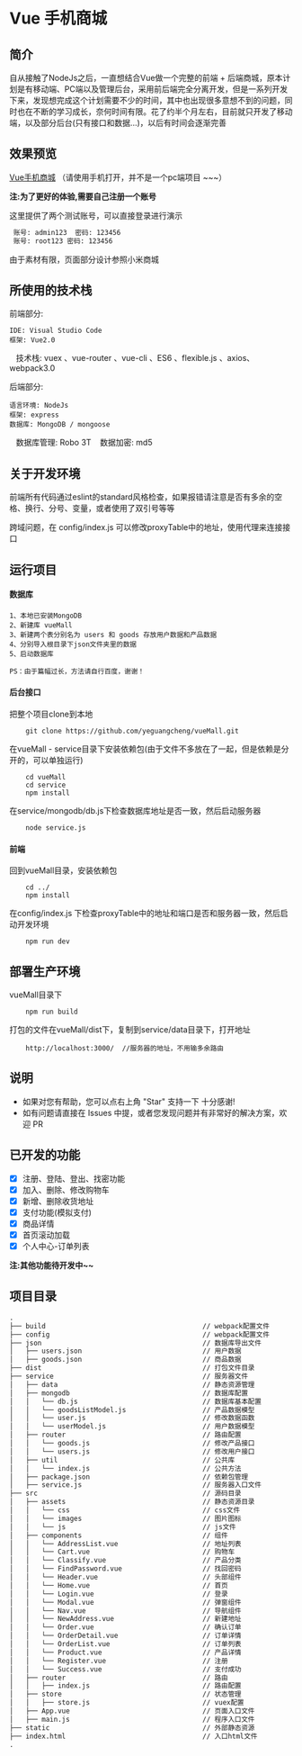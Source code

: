# Vue 手机商城

## 简介

自从接触了NodeJs之后，一直想结合Vue做一个完整的前端 + 后端商城，原本计划是有移动端、PC端以及管理后台，采用前后端完全分离开发，但是一系列开发下来，发现想完成这个计划需要不少的时间，其中也出现很多意想不到的问题，同时也在不断的学习成长，奈何时间有限。花了约半个月左右，目前就只开发了移动端，以及部分后台(只有接口和数据...)，以后有时间会逐渐完善

## 效果预览

[Vue手机商城](http://114.67.236.62) （请使用手机打开，并不是一个pc端项目 ~~~）

__注:为了更好的体验,需要自己注册一个账号__

这里提供了两个测试账号，可以直接登录进行演示

```txt
 账号: admin123  密码: 123456
 账号: root123 密码: 123456
```

由于素材有限，页面部分设计参照小米商城

## 所使用的技术栈

前端部分:

    IDE: Visual Studio Code
    框架: Vue2.0
    技术栈: vuex 、vue-router 、vue-cli 、ES6 、flexible.js 、axios、 webpack3.0

后端部分:

    语言环境: NodeJs
    框架: express
    数据库: MongoDB / mongoose
    数据库管理: Robo 3T
    数据加密: md5


## 关于开发环境

前端所有代码通过eslint的standard风格检查，如果报错请注意是否有多余的空格、换行、分号、变量，或者使用了双引号等等

跨域问题，在 config/index.js 可以修改proxyTable中的地址，使用代理来连接接口


## 运行项目

#### 数据库

    1、本地已安装MongoDB
    2、新建库 vueMall
    3、新建两个表分别名为 users 和 goods 存放用户数据和产品数据
    4、分别导入根目录下json文件夹里的数据
    5、启动数据库

    PS：由于篇幅过长，方法请自行百度，谢谢！

#### 后台接口

把整个项目clone到本地
```shell
    git clone https://github.com/yeguangcheng/vueMall.git
```
在vueMall - service目录下安装依赖包(由于文件不多放在了一起，但是依赖是分开的，可以单独运行)
```shell
    cd vueMall
    cd service
    npm install
```
在service/mongodb/db.js下检查数据库地址是否一致，然后启动服务器
```shell
    node service.js
```

#### 前端

回到vueMall目录，安装依赖包
```shell
    cd ../
    npm install
```
在config/index.js 下检查proxyTable中的地址和端口是否和服务器一致，然后启动开发环境
```shell
    npm run dev
```

## 部署生产环境

vueMall目录下
```shell
    npm run build
```
打包的文件在vueMall/dist下，复制到service/data目录下，打开地址
```shell
    http://localhost:3000/  //服务器的地址，不用输多余路由
```

## 说明

- 如果对您有帮助，您可以点右上角 "Star" 支持一下 十分感谢!
- 如有问题请直接在 Issues 中提，或者您发现问题并有非常好的解决方案，欢迎 PR

## 已开发的功能

- [x] 注册、登陆、登出、找密功能
- [x] 加入、删除、修改购物车
- [x] 新增、删除收货地址
- [x] 支付功能(模拟支付)
- [x] 商品详情
- [x] 首页滚动加载
- [x] 个人中心-订单列表

__注:其他功能待开发中~~__

## 项目目录

```txt
.
├── build                                       // webpack配置文件
├── config                                      // webpack配置文件
├── json                                        // 数据库导出文件
│   ├── users.json                              // 用户数据
│   ├── goods.json                              // 商品数据
├── dist                                        // 打包文件目录
├── service                                     // 服务器文件
│   ├── data                                    // 静态资源管理
│   ├── mongodb                                 // 数据库配置
│   │   └── db.js                               // 数据库基本配置
│   │   └── goodsListModel.js                   // 产品数据模型
│   │   └── user.js                             // 修改数据函数
│   │   └── userModel.js                        // 用户数据模型
│   ├── router                                  // 路由配置
│   │   └── goods.js                            // 修改产品接口
│   │   └── users.js                            // 修改用户接口
│   ├── util                                    // 公共库
│   │   └── index.js                            // 公共方法
│   ├── package.json                            // 依赖包管理
│   ├── service.js                              // 服务器入口文件
├── src                                         // 源码目录
│   ├── assets                                  // 静态资源目录
│   │   └── css                                 // css文件
│   │   └── images                              // 图片图标
│   │   └── js                                  // js文件
│   ├── components                              // 组件
│   │   └── AddressList.vue                     // 地址列表
│   │   └── Cart.vue                            // 购物车
│   │   └── Classify.vue                        // 产品分类
│   │   └── FindPassword.vue                    // 找回密码
│   │   └── Header.vue                          // 头部组件
│   │   └── Home.vue                            // 首页
│   │   └── Login.vue                           // 登录
│   │   └── Modal.vue                           // 弹窗组件
│   │   └── Nav.vue                             // 导航组件
│   │   └── NewAddress.vue                      // 新建地址
│   │   └── Order.vue                           // 确认订单
│   │   └── OrderDetail.vue                     // 订单详情
│   │   └── OrderList.vue                       // 订单列表
│   │   └── Product.vue                         // 产品详情
│   │   └── Register.vue                        // 注册
│   │   └── Success.vue                         // 支付成功
│   ├── router                                  // 路由
│   │   ├── index.js                            // 路由配置
│   ├── store                                   // 状态管理
│   │   ├── store.js                            // vuex配置
│   ├── App.vue                                 // 页面入口文件
│   ├── main.js                                 // 程序入口文件
├── static                                      // 外部静态资源
├── index.html                                  // 入口html文件
.

```
